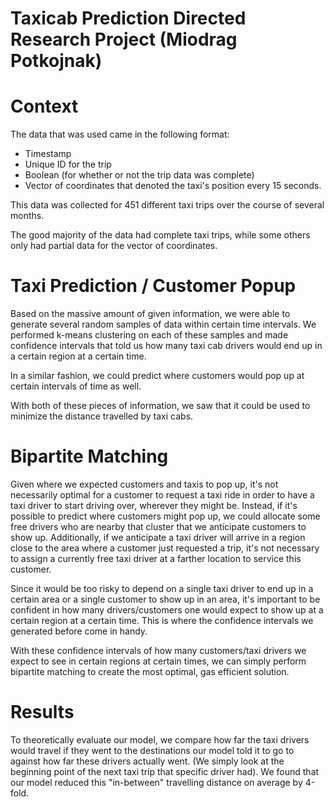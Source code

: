 # Taxicab Prediction Directed Research Project (Miodrag Potkojnak)

# Context

The data that was used came in the following format:
- Timestamp
- Unique ID for the trip
- Boolean (for whether or not the trip data was complete)
- Vector of coordinates that denoted the taxi's position every 15 seconds.

This data was collected for 451 different taxi trips over the course of several months.

The good majority of the data had complete taxi trips, while some others only had partial data for the vector of coordinates.

# Taxi Prediction / Customer Popup

Based on the massive amount of given information, we were able to generate several random samples of data within certain time intervals. We performed k-means clustering on each of these samples and made confidence intervals that told us how many taxi cab drivers would end up in a certain region at a certain time. 

In a similar fashion, we could predict where customers would pop up at certain intervals of time as well.

With both of these pieces of information, we saw that it could be used to minimize the distance travelled by taxi cabs.

# Bipartite Matching

Given where we expected customers and taxis to pop up, it's not necessarily optimal for a customer to request a taxi ride in order to have a taxi driver to start driving over, wherever they might be. Instead, if it's possible to predict where customers might pop up, we could allocate some free drivers who are nearby that cluster that we anticipate customers to show up. Additionally, if we anticipate a taxi driver will arrive in a region close to the area where a customer just requested a trip, it's not necessary to assign a currently free taxi driver at a farther location to service this customer.

Since it would be too risky to depend on a single taxi driver to end up in a certain area or a single customer to show up in an area, it's important to be confident in how many drivers/customers one would expect to show up at a certain region at a certain time. This is where the confidence intervals we generated before come in handy. 

With these confidence intervals of how many customers/taxi drivers we expect to see in certain regions at certain times, we can simply perform bipartite matching to create the most optimal, gas efficient solution. 

# Results

To theoretically evaluate our model, we compare how far the taxi drivers would travel if they went to the destinations our model told it to go to against how far these drivers actually went. (We simply look at the beginning point of the next taxi trip that specific driver had). We found that our model reduced this "in-between" travelling distance on average by 4-fold.
